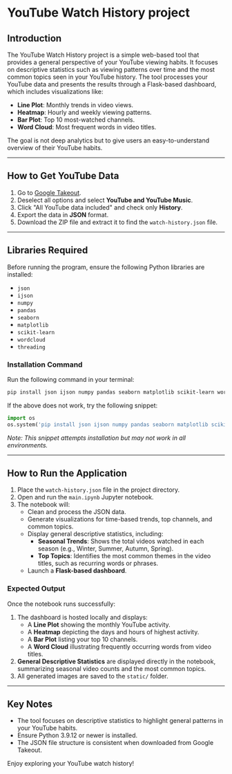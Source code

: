 # YouTube Watch History project

## Introduction
The YouTube Watch History project is a simple web-based tool that provides a general perspective of your YouTube viewing habits. It focuses on descriptive statistics such as viewing patterns over time and the most common topics seen in your YouTube history. The tool processes your YouTube data and presents the results through a Flask-based dashboard, which includes visualizations like:
- **Line Plot**: Monthly trends in video views.
- **Heatmap**: Hourly and weekly viewing patterns.
- **Bar Plot**: Top 10 most-watched channels.
- **Word Cloud**: Most frequent words in video titles.

The goal is not deep analytics but to give users an easy-to-understand overview of their YouTube habits.

---

## How to Get YouTube Data
1. Go to [Google Takeout](https://takeout.google.com).
2. Deselect all options and select **YouTube and YouTube Music**.
3. Click "All YouTube data included" and check only **History**.
4. Export the data in **JSON** format.
5. Download the ZIP file and extract it to find the `watch-history.json` file.

---

## Libraries Required
Before running the program, ensure the following Python libraries are installed:

- `json`
- `ijson`
- `numpy`
- `pandas`
- `seaborn`
- `matplotlib`
- `scikit-learn`
- `wordcloud`
- `threading`

### Installation Command
Run the following command in your terminal:
```bash
pip install json ijson numpy pandas seaborn matplotlib scikit-learn wordcloud
```

If the above does not work, try the following snippet:
```python
import os
os.system('pip install json ijson numpy pandas seaborn matplotlib scikit-learn wordcloud')
```
*Note: This snippet attempts installation but may not work in all environments.*

---

## How to Run the Application
1. Place the `watch-history.json` file in the project directory.
2. Open and run the `main.ipynb` Jupyter notebook.
3. The notebook will:
   - Clean and process the JSON data.
   - Generate visualizations for time-based trends, top channels, and common topics.
   - Display general descriptive statistics, including:
     - **Seasonal Trends**: Shows the total videos watched in each season (e.g., Winter, Summer, Autumn, Spring).
     - **Top Topics**: Identifies the most common themes in the video titles, such as recurring words or phrases.
   - Launch a **Flask-based dashboard**.

### Expected Output
Once the notebook runs successfully:
1. The dashboard is hosted locally and displays:
   - A **Line Plot** showing the monthly YouTube activity.
   - A **Heatmap** depicting the days and hours of highest activity.
   - A **Bar Plot** listing your top 10 channels.
   - A **Word Cloud** illustrating frequently occurring words from video titles.
2. **General Descriptive Statistics** are displayed directly in the notebook, summarizing seasonal video counts and the most common topics.
3. All generated images are saved to the `static/` folder.

---

## Key Notes
- The tool focuses on descriptive statistics to highlight general patterns in your YouTube habits.
- Ensure Python 3.9.12 or newer is installed.
- The JSON file structure is consistent when downloaded from Google Takeout.

Enjoy exploring your YouTube watch history!
